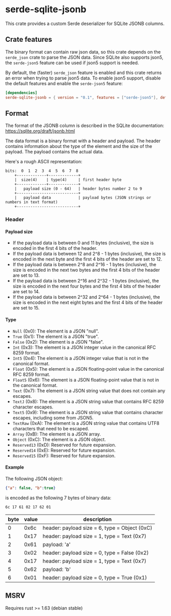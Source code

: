 # serde-sqlite-jsonb

This crate provides a custom Serde deserializer for SQLite JSONB columns.

## Crate features

The binary format can contain raw json data, so this crate depends on the `serde_json` crate to parse the JSON data.
Since SQLite also supports json5, the `serde-json5` feature can be used if json5 support is needed.

By default, the (faster) `serde_json` feature is enabled and this crate returns an error when trying to parse json5 data.
To enable json5 support, disable the default features and enable the `serde-json5` feature:

```toml
[dependencies]
serde-sqlite-jsonb = { version = "0.1", features = ["serde-json5"], default-features = false }
```

## Format

The format of the JSONB column is described in the SQLite documentation:
https://sqlite.org/draft/jsonb.html

The data format is a binary format with a header and payload. The header contains information about the type of the element and the size of the payload. The payload contains the actual data.

Here's a rough ASCII representation:

```
bits:  0  1  2  3  4  5  6  7  8
    +-------------+-------------+
    |  size(4)    | type(4)     | first header byte
    +-------------+-------------+
    |   payload size (0 - 64)   | header bytes number 2 to 9
    +---------------------------+
    |   payload data            | payload bytes (JSON strings or numbers in text format)
    +---------------------------+
```

### Header

#### Payload size

 - If the payload data is between 0 and 11 bytes (inclusive), the size is encoded in the first 4 bits of the header.
 - If the payload data is between 12 and 2^8 - 1 bytes (inclusive), the size is encoded in the next byte and the first 4 bits of the header are set to 12.
 - If the payload data is between 2^8 and 2^16 - 1 bytes (inclusive), the size is encoded in the next two bytes and the first 4 bits of the header are set to 13.
 - If the payload data is between 2^16 and 2^32 - 1 bytes (inclusive), the size is encoded in the next four bytes and the first 4 bits of the header are set to 14.
 - If the payload data is between 2^32 and 2^64 - 1 bytes (inclusive), the size is encoded in the next eight bytes and the first 4 bits of the header are set to 15.

#### Type

- `Null` (0x0): The element is a JSON "null".
- `True` (0x1): The element is a JSON "true".
- `False` (0x2): The element is a JSON "false".
- `Int` (0x3): The element is a JSON integer value in the canonical RFC 8259 format.
- `Int5` (0x4): The element is a JSON integer value that is not in the canonical format.
- `Float` (0x5): The element is a JSON floating-point value in the canonical RFC 8259 format.
- `Float5` (0x6): The element is a JSON floating-point value that is not in the canonical format.
- `Text` (0x7): The element is a JSON string value that does not contain any escapes.
- `TextJ` (0x8): The element is a JSON string value that contains RFC 8259 character escapes.
- `Text5` (0x9): The element is a JSON string value that contains character escapes, including some from JSON5.
- `TextRaw` (0xA): The element is a JSON string value that contains UTF8 characters that need to be escaped.
- `Array` (0xB): The element is a JSON array.
- `Object` (0xC): The element is a JSON object.
- `Reserved13` (0xD): Reserved for future expansion.
- `Reserved14` (0xE): Reserved for future expansion.
- `Reserved15` (0xF): Reserved for future expansion.

#### Example

The following JSON object:
```json
{"a": false, "b":true}
```
is encoded as the following 7 bytes of binary data:

```
6c 17 61 02 17 62 01
```

byte | value | description
-----|-------|-------------
0    | 0x6c  | header: payload size = 6, type = Object (0xC)
1    | 0x17  | header: payload size = 1, type = Text (0x7)
2    | 0x61  | payload: 'a'
3    | 0x02  | header: payload size = 0, type = False (0x2)
4    | 0x17  | header: payload size = 1, type = Text (0x7)
5    | 0x62  | payload: 'b'
6    | 0x01  | header: payload size = 0, type = True (0x1)


## MSRV

Requires rust >= 1.63 (debian stable)
